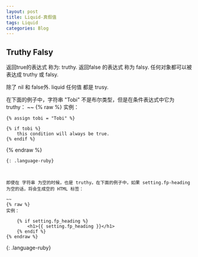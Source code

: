 ```yaml
---
layout: post
title: Liquid-真假值
tags: Liquid
categories: Blog
---
```



## Truthy Falsy
返回true的表达式 称为:  truthy.
返回false 的表达式 称为 falsy.
任何对象都可以被表达成 truthy 或 falsy.

除了 nil 和 false外.
liquid 任何值 都是 trusy.




在下面的例子中，字符串 "Tobi" 不是布尔类型，但是在条件表达式中它为 truthy：
\~\~
{% raw %}
实例：

	{% assign tobi = "Tobi" %}
	
	{% if tobi %}
	    this condition will always be true.
	{% endif %}
{% endraw %}
~~~
{: .language-ruby}



即使在 字符串 为空的时候，也是 truthy。在下面的例子中，如果 setting.fp-heading 为空的话，将会生成空的 HTML 标签：

~~
{% raw %}
实例：

    {% if setting.fp_heading %}
        <h1>{{ setting.fp_heading }}</h1>
    {% endif %}
{% endraw %}
~~~
{: .language-ruby}



